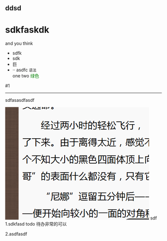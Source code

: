 ## ddsd
# sdkfaskdk 
and you think

* sdfk 
* sdk 
* 巨
* ··
asdfc
`语法`  
one
two
<font color=#008000 >绿色</font>

#1
![]()
***
<def>
sdfasasdfasdf
</def>

![](2019-02-09-16-14-57.png)
sdf
1.sdkfasd
todo
待办非常的可以

2.asdfasdf



